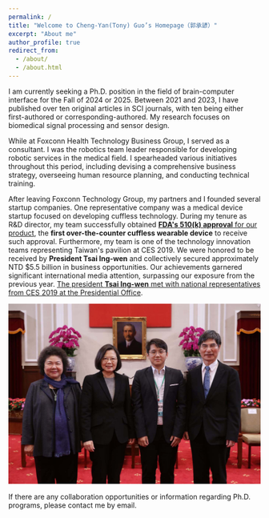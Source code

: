 ```yaml
---
permalink: /
title: "Welcome to Cheng-Yan(Tony) Guo’s Homepage（郭承諺）"
excerpt: "About me"
author_profile: true
redirect_from: 
  - /about/
  - /about.html
---
```


I am currently seeking a Ph.D. position in the field of brain-computer interface for the Fall of 2024 or 2025. Between 2021 and 2023, I have published over ten original articles in SCI journals, with ten being either first-authored or corresponding-authored. My research focuses on biomedical signal processing and sensor design.

While at Foxconn Health Technology Business Group, I served as a consultant. I was the robotics team leader responsible for developing robotic services in the medical field. I spearheaded various initiatives throughout this period, including devising a comprehensive business strategy, overseeing human resource planning, and conducting technical training.

After leaving Foxconn Technology Group, my partners and I founded several startup companies. One representative company was a medical device startup focused on developing cuffless technology. During my tenure as R&D director, my team successfully obtained  [**FDA's 510(k) approval** for our product](https://www.accessdata.fda.gov/scripts/cdrh/cfdocs/cfpmn/pmn.cfm?ID=K222658), the **first over-the-counter cuffless wearable device** to receive such approval. Furthermore, my team is one of the technology innovation teams representing Taiwan's pavilion at CES 2019. We were honored to be received by **President Tsai Ing-wen** and collectively secured approximately NTD $5.5 billion in business opportunities. Our achievements garnered significant international media attention, surpassing our exposure from the previous year. [The president **Tsai Ing-wen** met with national representatives from CES 2019 at the Presidential Office](https://www.taiwannews.com.tw/en/news/3646420).

![Met President Tsai Ing-wen](/images/Met%20President%20Tsai%20Ing-wen.jpg "Met President Tsai Ing-wen")

If there are any collaboration opportunities or information regarding Ph.D. programs, please contact me by email.
